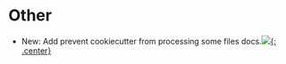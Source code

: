 # Other

* New: Add prevent cookiecutter from processing some files docs.[![](not-by-ai.svg){: .center}](https://notbyai.fyi)
